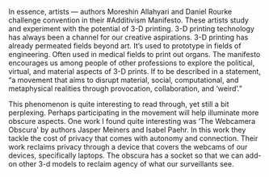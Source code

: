   In essence, artists — authors Moreshin Allahyari and Daniel Rourke challenge convention in their #Additivism Manifesto. These artists study and experiment with the potential of 3-D printing. 3-D printing technology has always been a channel for our creative aspirations. 3-D printing has already permeated fields beyond art. It’s used to prototype in fields of engineering. Often used in medical fields to print out organs. The manifesto encourages us among people of other professions to explore the political, virtual, and material aspects of 3-D prints. If to be described in a statement, “a movement that aims to disrupt material, social, computational, and metaphysical realities through provocation, collaboration, and ‘weird’.”

  This phenomenon is quite interesting to read through, yet still a bit perplexing. Perhaps participating in the movement will help illuminate more obscure aspects. One work I found quite interesting was ‘The Webcamera Obscura’ by authors Jasper Meiners and Isabel Paehr. In this work they tackle the cost of privacy that comes with autonomy and connection. Their work reclaims privacy through a device that covers the webcams of our devices, specifically laptops. The obscura has a socket so that we can add-on other 3-d models to reclaim agency of what our surveillants see.
